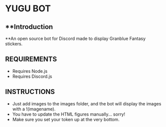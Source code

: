# **YUGU BOT**

## **Introduction

**An open source bot for Discord made to display Granblue Fantasy stickers.

## **REQUIREMENTS**
* Requires Node.js
* Requires Discord.js

## **INSTRUCTIONS**
* Just add images to the images folder, and the bot will display the images with a !(imagename).
* You have to update the HTML figures manually... sorry!
* Make sure you set your token up at the very bottom.